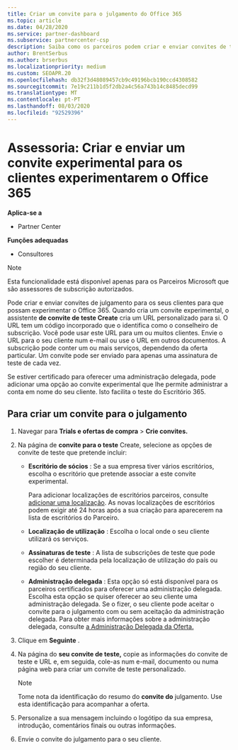 ```yaml
---
title: Criar um convite para o julgamento do Office 365
ms.topic: article
ms.date: 04/28/2020
ms.service: partner-dashboard
ms.subservice: partnercenter-csp
description: Saiba como os parceiros podem criar e enviar convites de teste para os seus clientes experimentarem o Office 365. Os parceiros são muito um consultor de subscrição autorizado.
author: BrentSerbus
ms.author: brserbus
ms.localizationpriority: medium
ms.custom: SEOAPR.20
ms.openlocfilehash: db32f3d48089457cb9c49196bcb190ccd4308582
ms.sourcegitcommit: 7e19c211b1d5f2db2a4c56a743b14c8485decd99
ms.translationtype: MT
ms.contentlocale: pt-PT
ms.lasthandoff: 08/03/2020
ms.locfileid: "92529396"
---
```

# <a name="advisors-create-and-send-a-trial-invitation-for-clients-to-try-office-365"></a>Assessoria: Criar e enviar um convite experimental para os clientes experimentarem o Office 365

**Aplica-se a**

- Partner Center
 
**Funções adequadas**

- Consultores

> [!NOTE]
> Esta funcionalidade está disponível apenas para os Parceiros Microsoft que são assessores de subscrição autorizados.

Pode criar e enviar convites de julgamento para os seus clientes para que possam experimentar o Office 365. Quando cria um convite experimental, o assistente **de convite de teste Create** cria um URL personalizado para si. O URL tem um código incorporado que o identifica como o conselheiro de subscrição. Você pode usar este URL para um ou muitos clientes. Envie o URL para o seu cliente num e-mail ou use o URL em outros documentos. A subscrição pode conter um ou mais serviços, dependendo da oferta particular. Um convite pode ser enviado para apenas uma assinatura de teste de cada vez.

Se estiver certificado para oferecer uma administração delegada, pode adicionar uma opção ao convite experimental que lhe permite administrar a conta em nome do seu cliente. Isto facilita o teste do Escritório 365.

## <a name="to-create-a-trial-invitation"></a>Para criar um convite para o julgamento

1. Navegar para **Trials e ofertas de compra**  >  **Crie convites.**

2. Na página de **convite para o teste** Create, selecione as opções de convite de teste que pretende incluir:

    - **Escritório de sócios** : Se a sua empresa tiver vários escritórios, escolha o escritório que pretende associar a este convite experimental.

        Para adicionar localizações de escritórios parceiros, consulte [adicionar uma localização](manage-locations.md). As novas localizações de escritórios podem exigir até 24 horas após a sua criação para aparecerem na lista de escritórios do Parceiro.

    - **Localização de utilização** : Escolha o local onde o seu cliente utilizará os serviços.
    - **Assinaturas de teste** : A lista de subscrições de teste que pode escolher é determinada pela localização de utilização do país ou região do seu cliente.
    - **Administração delegada** : Esta opção só está disponível para os parceiros certificados para oferecer uma administração delegada. Escolha esta opção se quiser oferecer ao seu cliente uma administração delegada. Se o fizer, o seu cliente pode aceitar o convite para o julgamento com ou sem aceitação da administração delegada. Para obter mais informações sobre a administração delegada, consulte [a Administração Delegada da Oferta.](customers-revoke-admin-privileges.md)

3. Clique em **Seguinte** .

4. Na página do **seu convite de teste,** copie as informações do convite de teste e URL e, em seguida, cole-as num e-mail, documento ou numa página web para criar um convite de teste personalizado.

    > [!NOTE]
    > Tome nota da identificação do resumo do **convite do** julgamento. Use esta identificação para acompanhar a oferta.

5. Personalize a sua mensagem incluindo o logótipo da sua empresa, introdução, comentários finais ou outras informações.

6. Envie o convite do julgamento para o seu cliente.
